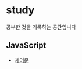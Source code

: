 # study
공부한 것을 기록하는 공간입니다

## JavaScript
* <a href="https://github.com/jangddoll/study/blob/main/JS/ControlStatements.md" target="_blank">제어문</a>
